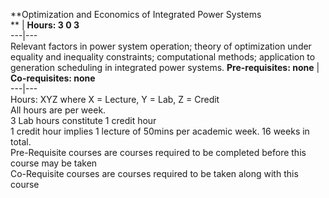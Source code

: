 **Optimization and Economics of Integrated Power Systems  
** | **Hours: 3 0 3**  
---|---  
Relevant factors in power system operation; theory of optimization under equality and inequality constraints; computational methods; application to generation scheduling in integrated power systems. 
**Pre-requisites: none** | **Co-requisites: none**  
---|---  
Hours: XYZ where X = Lecture, Y = Lab, Z = Credit  
All hours are per week.  
3 Lab hours constitute 1 credit hour  
1 credit hour implies 1 lecture of 50mins per academic week. 16 weeks in total.  
Pre-Requisite courses are courses required to be completed before this course may be taken  
Co-Requisite courses are courses required to be taken along with this course

